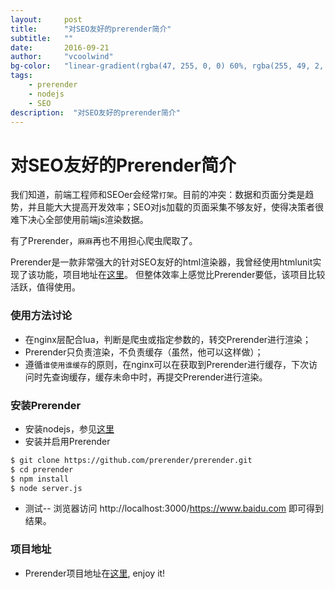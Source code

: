```yaml
---
layout:     post
title:      "对SEO友好的prerender简介"
subtitle:   ""
date:       2016-09-21
author:     "vcoolwind"
bg-color:   "linear-gradient(rgba(47, 255, 0, 0) 60%, rgba(255, 49, 2, 0.34)), linear-gradient(70deg, rgba(53, 187, 20, 0.56) 32%, rgba(222, 100, 117, 0.58))"
tags:
    - prerender
    - nodejs
    - SEO
description:  "对SEO友好的prerender简介"    
---
```

# 对SEO友好的Prerender简介
我们知道，前端工程师和SEOer会经常`打架`。目前的冲突：数据和页面分类是趋势，并且能大大提高开发效率；SEO对js加载的页面采集不够友好，使得决策者很难下决心全部使用前端js渲染数据。

有了Prerender，`麻麻`再也不用担心爬虫爬取了。

Prerender是一款非常强大的针对SEO友好的html渲染器，我曾经使用htmlunit实现了该功能，项目地址在[这里](https://github.com/vcoolwind/StaticCrawler)。
但整体效率上感觉比Prerender要低，该项目比较活跃，值得使用。

### 使用方法讨论
- 在nginx层配合lua，判断是爬虫或指定参数的，转交Prerender进行渲染；
- Prerender只负责渲染，不负责缓存（虽然，他可以这样做）；
- 遵循`谁使用谁缓存`的原则，在nginx可以在获取到Prerender进行缓存，下次访问时先查询缓存，缓存未命中时，再提交Prerender进行渲染。

### 安装Prerender
- 安装nodejs，参见[这里](https://vcoolwind.github.io/blog/2016/09/21/how-to-install-nodejs-on-debian-with-apt-get/)
- 安装并启用Prerender
```bash
$ git clone https://github.com/prerender/prerender.git
$ cd prerender
$ npm install
$ node server.js
```
- 测试-- 浏览器访问 http://localhost:3000/https://www.baidu.com 即可得到结果。

### 项目地址
- Prerender项目地址在[这里](https://github.com/prerender/prerender), enjoy it!
